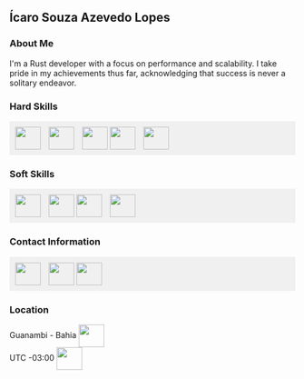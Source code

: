 ## Ícaro Souza Azevedo Lopes

### About Me
I'm a Rust developer with a focus on performance and scalability. 
I take pride in my achievements thus far, acknowledging that success is never a solitary endeavor.

### Hard Skills
<div style="background-color: #f0f0f0; padding: 10px;">
  <span style="display: inline-block; margin-right: 10px;">
      <img align="center" height="40" width="45" src="https://www.svgrepo.com/show/374056/rust.svg"/>
  </span>

  <span style="display: inline-block; margin-right: 10px;">
      <img align="center" height="40" width="45" src="https://upload.wikimedia.org/wikipedia/commons/thumb/1/18/C_Programming_Language.svg/380pxC_Programming_Language.svg.png?20201031132917"/>
  </span>

  <span style="display: inline-block;">
      <img align="center" height="40" width="45" src="https://www.svgrepo.com/show/354200/postgresql.svg"/>
  </span>

  <span style="display: inline-block; margin-right: 10px;">
      <img align="center" height="40" width="45" src="https://www.svgrepo.com/show/452192/docker.svg"/>
  </span>

  <span style="display: inline-block; margin-right: 10px;">
      <img align="center" height="40" width="45" src="https://www.svgrepo.com/show/448236/linux.svg"/>
  </span>
</div>

### Soft Skills
<div style="background-color: #f0f0f0; padding: 10px;">
  <span style="display: inline-block; margin-right: 10px;">
      <img align="center" height="40" width="45" src="https://cdn-icons-png.flaticon.com/128/3696/3696589.png"/>
  </span>

  <span style="display: inline-block;">
      <img align="center" height="40" width="45" src="https://cdn-icons-png.flaticon.com/128/10672/10672410.png"/>
  </span>

  <span style="display: inline-block; margin-right: 10px;">
      <img align="center" height="40" width="45" src="https://cdn-icons-png.flaticon.com/128/608/608968.png"/>
  </span>

  <span style="display: inline-block; margin-right: 10px;">
      <img align="center" height="40" width="45" src="https://cdn-icons-png.flaticon.com/128/6567/6567086.png"/>
  </span>
</div>

### Contact Information
<div style="background-color: #f0f0f0; padding: 10px;">
  <span style="display: inline-block; margin-right: 10px;">
    <a href="https://t.me/icarors" target="_blank">
      <img align="center" height="40" width="45" src="https://www.svgrepo.com/show/354443/telegram.svg"/>
    </a>
  </span>

  <span style="display: inline-block;">
    <a href="mailto:sicaro800@gmail.com" target="_blank">
      <img align="center" height="40" width="45" src="https://www.svgrepo.com/show/349378/gmail.svg"/>
    </a>
  </span>

  <span style="display: inline-block; margin-right: 10px;">
    <a href="https://www.linkedin.com/in/%C3%ADcaro-lopes-854705217/" target="_blank">
      <img align="center" height="40" width="45" src="https://www.svgrepo.com/show/354000/linkedin-icon.svg"/>
    </a>
  </span>
</div>


### Location
<span style="display: inline-block; margin-right: 10px;">Guanambi - Bahia
<img align="center" height="40" width="45" src="https://cdn-icons-png.flaticon.com/128/7004/7004211.png"/>
</span> <br>
<span style="display: inline-block; margin-right: 10px;">UTC -03:00
<img align="center" height="40" width="45" src="https://cdn-icons-png.flaticon.com/128/2907/2907038.png"/>
</span>





